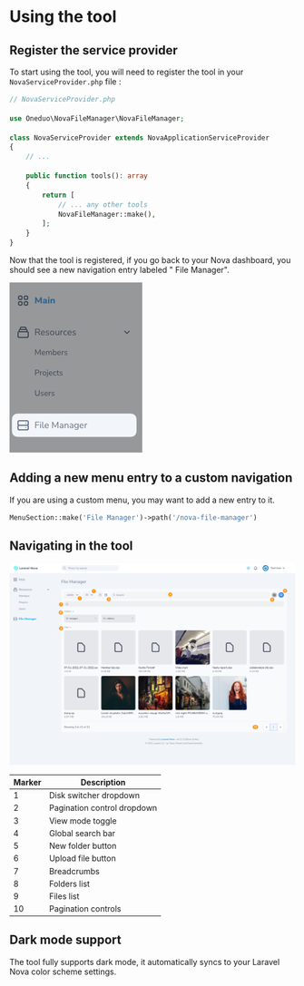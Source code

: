 # Using the tool

## Register the service provider

To start using the tool, you will need to register the tool in your `NovaServiceProvider.php` file :

```php
// NovaServiceProvider.php

use Oneduo\NovaFileManager\NovaFileManager;

class NovaServiceProvider extends NovaApplicationServiceProvider
{
    // ...

    public function tools(): array
    {
        return [
            // ... any other tools
            NovaFileManager::make(),
        ];
    }
}
```

Now that the tool is registered, if you go back to your Nova dashboard, you should see a new navigation entry labeled "
File Manager".

<img src="./images/tool-navigation.png" alt="navigation"/>

## Adding a new menu entry to a custom navigation

If you are using a custom menu, you may want to add a new entry to it.

```php
MenuSection::make('File Manager')->path('/nova-file-manager')
```

## Navigating in the tool

<img src="./images/tool.png" alt="tool"/>

| Marker | Description                  |
|--------|------------------------------|
| 1      | Disk switcher dropdown       |
| 2      |  Pagination control dropdown |
| 3      |  View mode toggle            |
| 4      |  Global search bar           |
| 5      |  New folder button           |
| 6      |  Upload file button          |
| 7      |  Breadcrumbs                 |
| 8      |  Folders list                |
| 9      |  Files list                  |
| 10     |  Pagination controls         |

## Dark mode support

The tool fully supports dark mode, it automatically syncs to your Laravel Nova color scheme settings.

